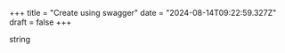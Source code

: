 +++
title = "Create using swagger"
date = "2024-08-14T09:22:59.327Z"
draft = false
+++

  string
        